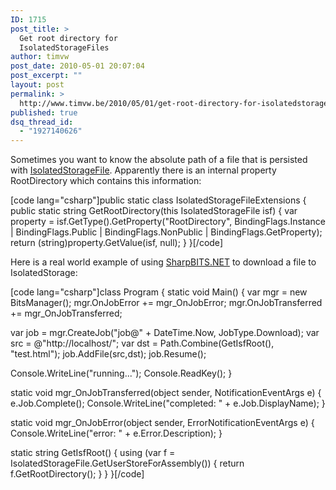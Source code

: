 ```yaml
---
ID: 1715
post_title: >
  Get root directory for
  IsolatedStorageFiles
author: timvw
post_date: 2010-05-01 20:07:04
post_excerpt: ""
layout: post
permalink: >
  http://www.timvw.be/2010/05/01/get-root-directory-for-isolatedstoragefiles/
published: true
dsq_thread_id:
  - "1927140626"
---
```

<p>Sometimes you want to know the absolute path of a file that is persisted with <a href="http://msdn.microsoft.com/en-us/library/system.io.isolatedstorage.isolatedstoragefile(VS.95).aspx">IsolatedStorageFile</a>.  Apparently there is an internal property RootDirectory which contains this information:</p>

[code lang="csharp"]public static class IsolatedStorageFileExtensions
{
 public static string GetRootDirectory(this IsolatedStorageFile isf)
 {
  var property = isf.GetType().GetProperty("RootDirectory", BindingFlags.Instance | BindingFlags.Public | BindingFlags.NonPublic | BindingFlags.GetProperty);
  return (string)property.GetValue(isf, null);
 }
}[/code]

<p>Here is a real world example of using <a href="http://sharpbits.codeplex.com/">SharpBITS.NET</a> to download a file to IsolatedStorage:</p>

[code lang="csharp"]class Program
{
 static void Main()
 {
  var mgr = new BitsManager();
  mgr.OnJobError += mgr_OnJobError;
  mgr.OnJobTransferred += mgr_OnJobTransferred;

  var job = mgr.CreateJob("job@" + DateTime.Now, JobType.Download);
  var src = @"http://localhost/";
  var dst = Path.Combine(GetIsfRoot(), "test.html");
  job.AddFile(src,dst);
  job.Resume();

  Console.WriteLine("running...");
  Console.ReadKey();
 }

 static void mgr_OnJobTransferred(object sender, NotificationEventArgs e)
 {
   e.Job.Complete();
   Console.WriteLine("completed: " + e.Job.DisplayName);
  }

 static void mgr_OnJobError(object sender, ErrorNotificationEventArgs e)
 {
  Console.WriteLine("error: " + e.Error.Description);
 }

 static string GetIsfRoot()
 {
  using (var f = IsolatedStorageFile.GetUserStoreForAssembly())
  {
   return f.GetRootDirectory();
  }
 }
}[/code]